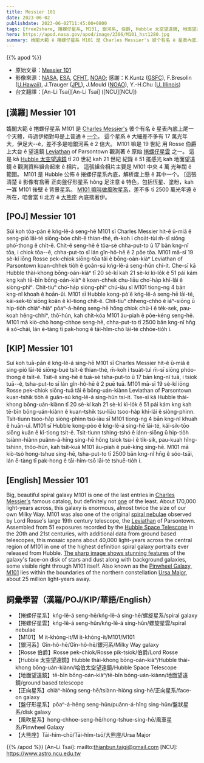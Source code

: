 ```yaml
---
title: Messier 101
date: 2023-06-02
publishdate: 2023-06-02T11:45:00+0800
tags: [free2share, 捲螺仔星系, M101, 銀河系, 伯爵, Hubble 太空望遠鏡, 地面望遠鏡, 正向星系, 盤仔形星系, 風吹星系, 大熊座]
hero: https://apod.nasa.gov/apod/image/2306/M101_hst1280.jpg
summary: 媠閣大範 ê 捲螺仔星系 M101 是 Charles Messier's 彼个有名 ê 星表內底上尾一个天體。
---
```


{{% apod %}}

- 原始文章：[Messier 101](https://apod.nasa.gov/apod/ap230602.html)
- 影像來源：[NASA](https://www.nasa.gov/), [ESA](https://www.spacetelescope.org/), [CFHT](https://www.cfht.hawaii.edu/), [NOAO](https://noirlab.edu/public/about/history-of-noao/);
感謝：K.Kuntz ([GSFC](https://universe.gsfc.nasa.gov/)), F.Bresolin ([U.Hawaii](https://www.ifa.hawaii.edu/)), J.Trauger ([JPL](https://www.jpl.nasa.gov/)), J.Mould ([NOAO](https://noirlab.edu/public/about/history-of-noao/)), Y.-H.Chu ([U. Illinois](https://astro.illinois.edu/))
- 台文翻譯：[An-Li Tsai][An-Li Tsai] ([NCU][NCU])

## [漢羅] Messier 101
媠閣大範 ê 捲螺仔星系 M101 是 [Charles Messier's][Charles Messier's] 彼个有名 ê 星表內底上尾一个天體，毋過伊絕對毋是上普通 ê [一个][one]。
這个星系 ê 大細差不多有 17 萬光年大，伊足大--ê，差不多是咱銀河系 ê 2 倍大。
M101 嘛是 19 世紀 用 Rosse 伯爵上大台 ê 望遠鏡 [Leviathan][Leviathan] of Parsontown 觀測著 ê 原始 [捲螺仔星雲][spiral nebulae] 之一。
這是 kā [Hubble 太空望遠鏡][Hubble Space Telescope] tī 20 世紀 kah 21 世紀 紀錄 ê 51 擺感光 kah 地面望遠鏡 ê 觀測資料組合起來 ê 相片。
這張組合相片主要是 M101 中央 4 萬 光年闊 ê 範圍。
M101 是 Hubble 公佈 ê 捲螺仔星系內底，解析度上懸 ê 其中一个。
[這張清楚 ê 影像有翕著 正向盤仔形星系 hŏng 足注意 ê 特色，包括恆星、塗粉，kah 一寡 M101 後壁 ê 背景星系。
[M101 嘛叫做風吹星系][Pinwheel Galaxy, M101]，差不多 tī 2500 萬光年遠 ê 所在，咱會當 tī 北方 ê [大熊座][Ursa Major] 內底揣著伊。

## [POJ] Messier 101
Súi koh tōa-pān ê kńg-lê-á seng-hē M101 sī Charles Messier hit-ê ū-miâ ê seng-pió lāi-té siōng-bóe chi̍t-ê thian-thé, m̄-koh i choa̍t-tùi m̄-sī siōng phó͘-thong ê chi̍t-ê.
Chit-ê seng-hē ê tōa-sè chha-put-to ū 17 bān kng-nî tōa, i chiok tōa--ê, chha-put-to sī lán gîn-hô-hē ê 2 pōe tōa.
M101 mā-sī 19 sè-kí iōng Rosse pek-chiok siōng-tōa tâi ê bōng-oán-kiàⁿ Leviathan of Parsontown koan-chhek tio̍h ê goân-sú kńg-lê-á seng-hûn chi-it.
Che-sī kā Hubble thài-khong bōng-oán-kiàⁿ tī 20 sè-kí kah 21 sè-kí kì-lo̍k ê 51 pái kám kng kah tē-bīn bōng-oán-kiàⁿ ê koan-chhek chu-liāu cho͘-ha̍p khí-lâi ê siòng-phìⁿ.
Chit-tiuⁿ cho͘-ha̍p siòng-phìⁿ chú-iàu sī M101 tiong-ng 4 bān kng-nî khoah ê hoān-ûi.
M101 sī Hubble kong-pò͘ ê kńg-lê-á seng-hē lāi-té, kái-sek-tō͘ siōng koân ê kî-tiong chi̍t-ê.
Chit-tiuⁿ chheng-chhó ê iáⁿ-siōng ū hip-tio̍h chiàⁿ-hiàⁿ pôaⁿ-á-hêng seng-hē hőng chiok chù-ì ê te̍k-sek, pau-koah hêng-chhiⁿ, thô͘-hún, kah chi̍t-kóa M101 āu-piah ê pōe-kéng seng-hē.
M101 mā kiò-chò hong-chhoe seng-hē, chha-put-to tī 2500 bān kng-nî hn̄g ê só͘-chāi, lán ē-tàng tī pak-hong ê tāi-hîm-chō lāi-té chhōe-tio̍h i.

## [KIP] Messier 101
Suí koh tuā-pān ê kńg-lê-á sing-hē M101 sī Charles Messier hit-ê ū-miâ ê sing-pió lāi-té siōng-bué tsi̍t-ê thian-thé, m̄-koh i tsua̍t-tuì m̄-sī siōng phóo-thong ê tsi̍t-ê.
Tsit-ê sing-hē ê tuā-sè tsha-put-to ū 17 bān kng-nî tuā, i tsiok tuā--ê, tsha-put-to sī lán gîn-hô-hē ê 2 puē tuā.
M101 mā-sī 19 sè-kí iōng Rosse pek-chiok siōng-tuā tâi ê bōng-uán-kiànn Leviathan of Parsontown kuan-tshik tio̍h ê guân-sú kńg-lê-á sing-hûn tsi-it.
Tse-sī kā Hubble thài-khong bōng-uán-kiànn tī 20 sè-kí kah 21 sè-kí kì-lo̍k ê 51 pái kám kng kah tē-bīn bōng-uán-kiànn ê kuan-tshik tsu-liāu tsoo-ha̍p khí-lâi ê siòng-phìnn.
Tsit-tiunn tsoo-ha̍p siòng-phìnn tsú-iàu sī M101 tiong-ng 4 bān kng-nî khuah ê huān-uî.
M101 sī Hubble kong-pòo ê kńg-lê-á sing-hē lāi-té, kái-sik-tōo siōng kuân ê kî-tiong tsi̍t-ê.
Tsit-tiunn tshing-tshó ê iánn-siōng ū hip-tio̍h tsiànn-hiànn puânn-á-hîng sing-hē hőng tsiok tsù-ì ê ti̍k-sik, pau-kuah hîng-tshinn, thôo-hún, kah tsi̍t-kuá M101 āu-piah ê puē-kíng sing-hē.
M101 mā kiò-tsò hong-tshue sing-hē, tsha-put-to tī 2500 bān kng-nî hn̄g ê sóo-tsāi, lán ē-tàng tī pak-hong ê tāi-hîm-tsō lāi-té tshuē-tio̍h i.

## [English] Messier 101
Big, beautiful spiral galaxy M101 is one of the last entries in [Charles Messier's][Charles Messier's] famous catalog, but definitely not [one][one] of the least.
About 170,000 light-years across, this galaxy is enormous, almost twice the size of our own Milky Way.
M101 was also one of the original [spiral nebulae][spiral nebulae] observed by Lord Rosse's large 19th century telescope, the [Leviathan][Leviathan] of Parsontown.
Assembled from 51 exposures recorded by the [Hubble Space Telescope][Hubble Space Telescope] in the 20th and 21st centuries, with additional data from ground based telescopes, this mosaic spans about 40,000 light-years across the central region of M101 in one of the highest definition spiral galaxy portraits ever released from Hubble.
[The sharp image shows stunning features][The sharp image shows stunning features] of the galaxy's face-on disk of stars and dust along with background galaxies, some visible right through M101 itself.
Also known as the [Pinwheel Galaxy, M101][Pinwheel Galaxy, M101] lies within the boundaries of the northern constellation [Ursa Major][Ursa Major], about 25 million light-years away.

## 詞彙學習（漢羅/POJ/KIP/華語/English）
- 【捲螺仔星系】kńg-lê-á seng-hē/kńg-lê-á sing-hē/螺旋星系/spiral galaxy
- 【捲螺仔星雲】kńg-lê-á seng-hûn/kńg-lê-á sing-hûn/螺旋星雲/spiral nebulae
- 【M101】M it-khòng-it/M it-khòng-it/M101/M101
- 【銀河系】Gîn-hô-hē/Gîn-hô-hē/銀河系/Milky Way galaxy
- 【Rosse 伯爵】Rosse pek-chiok/Rosse pik-tsiok/伯爵/Lord Rosse
- 【Hubble 太空望遠鏡】Hubble thài-khong bōng-oán-kiàⁿ/Hubble thài-khong bōng-uán-kiànn/哈伯太空望遠鏡/Hubble Space Telescope
- 【地面望遠鏡】tē-bīn bōng-oán-kiàⁿ/tē-bīn bōng-uán-kiànn/地面望遠鏡/ground based telescope
- 【正向星系】chiàⁿ-hiòng seng-hē/tsiànn-hiòng sing-hē/正向星系/face-on galaxy
- 【盤仔形星系】pôaⁿ-á-hêng seng-hûn/puânn-á-hîng sing-hûn/盤狀星系/disk galaxy
- 【風吹星系】hong-chhoe-seng-hē/hong-tshue-sing-hē/風車星系/Pinwheel Galaxy
- 【大熊座】Tāi-hîm-chō/Tāi-hîm-tsō/大熊座/Ursa Major

{{% /apod %}}
[An-Li Tsai]: mailto:thianbun.taigi@gmail.com
[NCU]: https://www.astro.ncu.edu.tw

[copyright]: https://apod.nasa.gov/apod/fap/lib/about_apod.html#srapply
[License]: https://creativecommons.org/licenses/by/2.0/

[Charles Messier's]:https://www.nasa.gov/content/explore-the-night-sky-hubble-s-messier-catalog-bio
[one]:https://www.messier.seds.org/m/m102d.html
[spiral nebulae]:https://www.messier.seds.org/more/m101_rosse.html
[Leviathan]:https://birrcastle.com/telescope-astronomy/
[Hubble Space Telescope]:https://hubblesite.org/
[The sharp image shows stunning features]:https://hubblesite.org/contents/media/images/2006/10/1865-Image.html
[Pinwheel Galaxy, M101]:https://www.messier.seds.org/m/m101.html
[Ursa Major]:https://apod.nasa.gov/apod/ap160123.html
